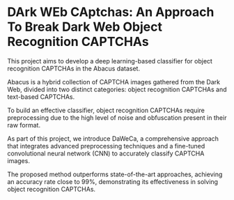 # DArk WEb CAptchas: An Approach To Break Dark Web Object Recognition CAPTCHAs

This project aims to develop a deep learning-based classifier for object recognition CAPTCHAs in the Abacus dataset.

Abacus is a hybrid collection of CAPTCHA images gathered from the Dark Web, divided into two distinct categories: object recognition CAPTCHAs and text-based CAPTCHAs.

To build an effective classifier, object recognition CAPTCHAs require preprocessing due to the high level of noise and obfuscation present in their raw format.

As part of this project, we introduce DaWeCa, a comprehensive approach that integrates advanced preprocessing techniques and a fine-tuned convolutional neural network (CNN) to accurately classify CAPTCHA images.

The proposed method outperforms state-of-the-art approaches, achieving an accuracy rate close to 99%, demonstrating its effectiveness in solving object recognition CAPTCHAs.


